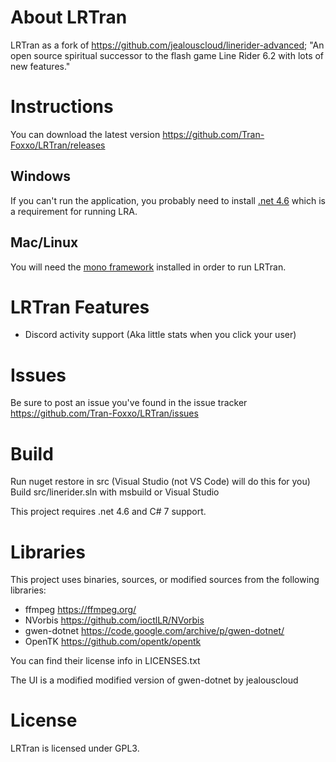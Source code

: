 # About LRTran
LRTran as a fork of https://github.com/jealouscloud/linerider-advanced; "An open source spiritual successor to the flash game Line Rider 6.2 with lots of new features."

# Instructions
You can download the latest version https://github.com/Tran-Foxxo/LRTran/releases

## Windows
If you can't run the application, you probably need to install [.net 4.6](https://www.microsoft.com/en-us/download/details.aspx?id=48130) which is a requirement for running LRA.
## Mac/Linux
You will need the [mono framework](http://www.mono-project.com/download/stable/) installed in order to run LRTran.

# LRTran Features
* Discord activity support (Aka little stats when you click your user)

# Issues
Be sure to post an issue you've found in the issue tracker https://github.com/Tran-Foxxo/LRTran/issues

# Build
Run nuget restore in src (Visual Studio (not VS Code) will do this for you)
Build src/linerider.sln with msbuild or Visual Studio

This project requires .net 4.6 and C# 7 support.

# Libraries
This project uses binaries, sources, or modified sources from the following libraries:

* ffmpeg https://ffmpeg.org/
* NVorbis https://github.com/ioctlLR/NVorbis
* gwen-dotnet https://code.google.com/archive/p/gwen-dotnet/
* OpenTK https://github.com/opentk/opentk

You can find their license info in LICENSES.txt

The UI is a modified modified version of gwen-dotnet by jealouscloud

# License
LRTran is licensed under GPL3.
